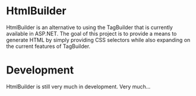 HtmlBuilder
===========

HtmlBuilder is an alternative to using the TagBuilder that is currently available in ASP.NET.  The goal of this project is to provide a means to generate HTML by simply providing CSS selectors while also expanding on the current features of TagBuilder.

Development
===========
HtmlBuilder is still very much in development. Very much...